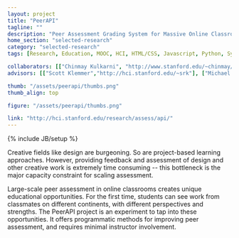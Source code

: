 ```yaml
---
layout: project
title: "PeerAPI"
tagline: ""
description: "Peer Assessment Grading System for Massive Online Classrooms"
home_section: "selected-research"
category: "selected-research"
tags: [Research, Education, MOOC, HCI, HTML/CSS, Javascript, Python, Systems]

collaborators: [["Chinmay Kulkarni", "http://www.stanford.edu/~chinmay/"]]
advisors: [["Scott Klemmer","http://hci.stanford.edu/~srk"], ["Michael Bernstein", "http://hci.stanford.edu/~msb"]]

thumb: "/assets/peerapi/thumbs.png"
thumb_align: top

figure: "/assets/peerapi/thumbs.png"

link: "http://hci.stanford.edu/research/assess/api/"
---
```

{% include JB/setup %}

Creative fields like design are burgeoning. So are project-based learning approaches. However, providing feedback and assessment of design and other creative work is extremely time consuming -- this bottleneck is the major capacity constraint for scaling assessment. 

Large-scale peer assessment in online classrooms creates unique educational opportunities. For the first time, students can see work from classmates on different continents, with different perspectives and strengths. The PeerAPI project is an experiment to tap into these opportunities. It offers programmatic methods for improving peer assessment, and requires minimal instructor involvement.
